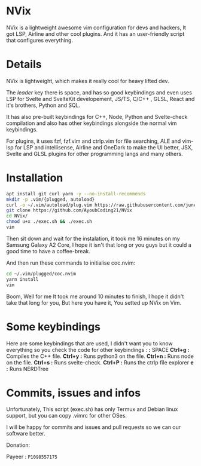 # NVix
NVix is a lightweight awesome vim configuration for devs and hackers, It got LSP, Airline and other cool plugins. And it has an user-friendly script that configures everything.
# Details
NVix is lightweight, which makes it really cool for heavy lifted dev.

The *leader* key there is space, and has so good keybindings and even uses LSP for Svelte and SvelteKit developement, JS/TS, C/C++ , GLSL, React and it's brothers, Python and SQL.

It has also pre-built keybindings for C++, Node, Python and Svelte-check compilation and also has other keybindings alongside the normal vim keybindings.

For plugins, it uses fzf, fzf.vim and ctrlp.vim for file searching, ALE and vim-lsp for LSP and intellisense, Airline and OneDark to make the UI better, JSX, Svelte and GLSL plugins for other programming langs and many others.

# Installation
```sh
apt install git curl yarn -y --no-install-recommends
mkdir -p .vim/{plugged, autoload}
curl -o ~/.vim/autoload/plug.vim https://raw.githubusercontent.com/junegunn/vim-plug/master/plug.vim
git clone https://github.com/AyoubCoding21/NVix
cd NVix/
chmod u+x ./exec.sh && ./exec.sh
vim
```

Then sit down and wait for the instalation, it took me 16 minutes on my Samsung Galaxy A2 Core, I hope it isn't that long or you guys but it could a good time to have a coffee-break.

And then run these commands to initialise coc.nvim:
```sh
cd ~/.vim/plugged/coc.nvim
yarn install
vim
```
Boom, Well for me It took me around 10 minutes to finish, I hope it didn't take that long for you, But here you have it, You setted up NVix on Vim.

# Some keybindings

Here are some keybindings that are used, I didn't want you to know everything so  you check the code for other keybindings :
**<leader> :** SPACE
**Ctrl+g :** Compiles the C++ file.
**Ctrl+y :** Runs python3 on the file.
**Ctrl+n :** Runs node on the file.
**Ctrl+s :** Runs svelte-check.
**Ctrl+P :** Runs the ctrlp file explorer
**<leader>e :** Runs NERDTree


# Commits, issues and infos

Unfortunately, This script (exec.sh) has only Termux and Debian linux support, but you can copy .vimrc for other OSes.

I will be happy for commits and issues and pull requests so we can our software better.

Donation:

Payeer : ```P1098557175```
